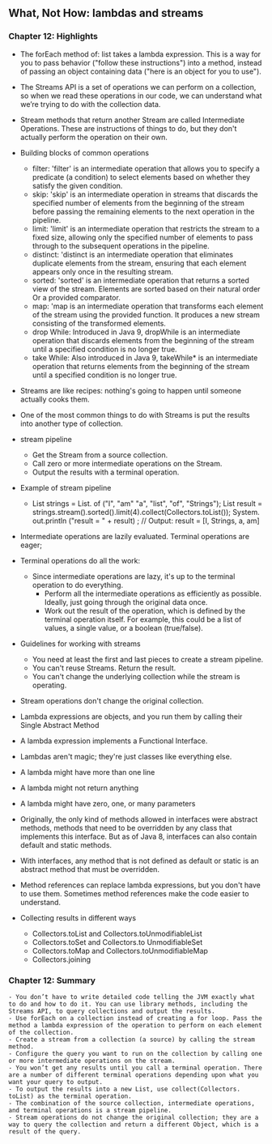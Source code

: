 ## What, Not How: lambdas and streams 

### Chapter 12: Highlights
- The forEach method of: list takes a lambda expression. This is a way for you to pass behavior ("follow these instructions") into a method, instead of passing an object containing data ("here is an object for you to use").
- The Streams API is a set of operations we can perform on a collection, so when we read these operations in our code, we can understand what we’re trying to do with the collection data.
- Stream methods that return another Stream are called Intermediate Operations. These are instructions of things to do, but they don't actually perform the operation on their own.
- Building blocks of common operations
    - filter: 'filter' is an intermediate operation that allows you to specify a predicate (a condition) to select elements based on whether they satisfy the given condition. 
    - skip: 'skip' is an intermediate operation in streams that discards the specified number of elements from the beginning of the stream before passing the remaining elements to the next operation in the pipeline. 
    - limit: 'limit' is an intermediate operation that restricts the stream to a fixed size, allowing only the specified number of elements to pass through to the subsequent operations in the pipeline. 
    - distinct: 'distinct is an intermediate operation that eliminates duplicate elements from the stream, ensuring that each element appears only once in the resulting stream. 
    - sorted: 'sorted' is an intermediate operation that returns a sorted view of the stream. Elements are sorted based on their natural order Or a provided comparator. 
    - map: 'map is an intermediate operation that transforms each element of the stream using the provided function. It produces a new stream consisting of the transformed elements. 
    - drop While: Introduced in Java 9, dropWhile is an intermediate operation that discards elements from the beginning of the stream until a specified condition is no longer true.
    - take While: Also introduced in Java 9, takeWhile* is an intermediate operation that returns elements from the beginning of the stream until a specified condition is no longer true.
- Streams are like recipes: nothing's going to happen until someone actually cooks them.
- One of the most common things to do with Streams is put the results into another type of collection.
- stream pipeline
    - Get the Stream from a source collection.
    - Call zero or more intermediate operations on the Stream.
    - Output the results with a terminal operation.
- Example of stream pipeline
    - List<String> strings = List. of ("I", "am" "a", "list", "of", "Strings");
    List<String> result = strings.stream().sorted().limit(4).collect(Collectors.toList());
    System. out.println ("result = " + result) ;
    // Output:  result = [I, Strings, a, am]

- Intermediate operations are lazily evaluated. Terminal operations are eager;
- Terminal operations do all the work: 
    - Since intermediate operations are lazy, it's up to the terminal operation to do everything.
        - Perform all the intermediate operations as efficiently as possible. Ideally, just going through the original data once.
        - Work out the result of the operation, which is defined by the terminal operation itself. For example, this could be a list of values, a single value, or a boolean (true/false).
- Guidelines for working with streams
    - You need at least the first and last pieces to create a stream pipeline.
    - You can't reuse Streams. Return the result.
    - You can't change the underlying collection while the stream is operating.
- Stream operations don't change the original collection.
- Lambda expressions are objects, and you run them by calling their Single Abstract Method
- A lambda expression implements a Functional Interface.
- Lambdas aren't magic; they're just classes like everything else.
- A lambda might have more than one line
- A lambda might not return anything
- A lambda might have zero, one, or many parameters
- Originally, the only kind of methods allowed in interfaces were abstract methods, methods that need to be overridden by any class that implements this interface. But as of Java 8, interfaces can also contain default and static methods.
- With interfaces, any method that is not defined as default or static is an abstract method that must be overridden.
- Method references can replace lambda expressions, but you don't have to use them. Sometimes method references make the code easier to understand.
- Collecting results in different ways
    - Collectors.toList and Collectors.toUnmodifiableList
    - Collectors.toSet and Collectors.to UnmodifiableSet
    - Collectors.toMap and Collectors.toUnmodifiableMap
    - Collectors.joining
        
### Chapter 12: Summary
    - You don’t have to write detailed code telling the JVM exactly what to do and how to do it. You can use library methods, including the Streams API, to query collections and output the results.
    - Use forEach on a collection instead of creating a for loop. Pass the method a lambda expression of the operation to perform on each element of the collection.
    - Create a stream from a collection (a source) by calling the stream method.
    - Configure the query you want to run on the collection by calling one or more intermediate operations on the stream.
    - You won’t get any results until you call a terminal operation. There are a number of different terminal operations depending upon what you want your query to output.
    - To output the results into a new List, use collect(Collectors. toList) as the terminal operation.
    - The combination of the source collection, intermediate operations, and terminal operations is a stream pipeline.
    - Stream operations do not change the original collection; they are a way to query the collection and return a different Object, which is a result of the query.